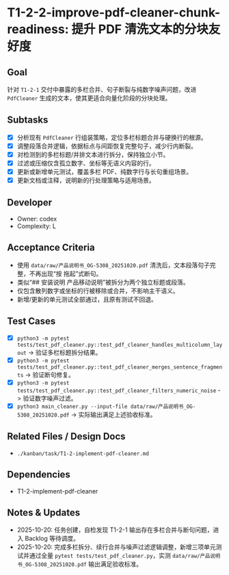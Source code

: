 # T1-2-2-improve-pdf-cleaner-chunk-readiness: 提升 PDF 清洗文本的分块友好度

## Goal
针对 `T1-2-1` 交付中暴露的多栏合并、句子断裂与纯数字噪声问题，改进 `PdfCleaner` 生成的文本，使其更适合向量化阶段的分块处理。

## Subtasks
- [x] 分析现有 `PdfCleaner` 行组装策略，定位多栏标题合并与硬换行的根源。
- [x] 调整段落合并逻辑，依据标点与间距恢复完整句子，减少行内断裂。
- [x] 对检测到的多栏标题/并排文本进行拆分，保持独立小节。
- [x] 过滤或压缩仅含孤立数字、坐标等无语义内容的行。
- [x] 更新或新增单元测试，覆盖多栏 PDF、纯数字行与长句重组场景。
- [x] 更新文档或注释，说明新的行处理策略与适用场景。

## Developer
- Owner: codex
- Complexity: L

## Acceptance Criteria
- 使用 `data/raw/产品说明书_OG-5308_20251020.pdf` 清洗后，文本段落句子完整，不再出现“按 拖起”式断句。
- 类似“## 安装说明 产品移动说明”被拆分为两个独立标题或段落。
- 仅包含散列数字或坐标的行被移除或合并，不影响主干语义。
- 新增/更新的单元测试全部通过，且原有测试不回退。

## Test Cases
- [x] `python3 -m pytest tests/test_pdf_cleaner.py::test_pdf_cleaner_handles_multicolumn_layout` -> 验证多栏标题拆分结果。
- [x] `python3 -m pytest tests/test_pdf_cleaner.py::test_pdf_cleaner_merges_sentence_fragments` -> 验证断句修复。
- [x] `python3 -m pytest tests/test_pdf_cleaner.py::test_pdf_cleaner_filters_numeric_noise` -> 验证数字噪声过滤。
- [x] `python3 main_cleaner.py --input-file data/raw/产品说明书_OG-5308_20251020.pdf` -> 实际输出满足上述验收标准。

## Related Files / Design Docs
- `./kanban/task/T1-2-implement-pdf-cleaner.md`

## Dependencies
- T1-2-implement-pdf-cleaner

## Notes & Updates
- 2025-10-20: 任务创建，自检发现 T1-2-1 输出存在多栏合并与断句问题，进入 Backlog 等待调度。
- 2025-10-20: 完成多栏拆分、续行合并与噪声过滤逻辑调整，新增三项单元测试并通过全量 `pytest tests/test_pdf_cleaner.py`，实测 `data/raw/产品说明书_OG-5308_20251020.pdf` 输出满足验收标准。

